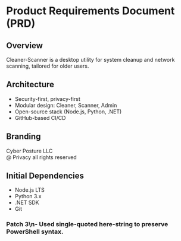 # Product Requirements Document (PRD)

## Overview
Cleaner-Scanner is a desktop utility for system cleanup and network scanning, tailored for older users.

## Architecture
- Security-first, privacy-first
- Modular design: Cleaner, Scanner, Admin
- Open-source stack (Node.js, Python, .NET)
- GitHub-based CI/CD

## Branding
Cyber Posture LLC  
@ Privacy all rights reserved

## Initial Dependencies
- Node.js LTS
- Python 3.x
- .NET SDK
- Git

### Patch 3\n- Used single-quoted here-string to preserve PowerShell syntax.
